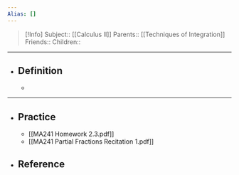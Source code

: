 ```yaml
---
Alias: []
---
```

> [!Info]
> Subject:: [[Calculus II]]
> Parents:: [[Techniques of Integration]]
> Friends:: 
> Children:: 
---
- ## Definition
	- 
---
- ## Practice
	- [[MA241 Homework 2.3.pdf]]
	- [[MA241 Partial Fractions Recitation 1.pdf]]
- ## Reference